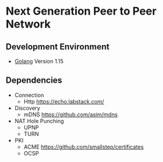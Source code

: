 # Next Generation Peer to Peer Network
## Development Environment
- [Golang](https://golang.org/dl/) Version 1.15

## Dependencies
- Connection
    - Http https://echo.labstack.com/
- Discovery
    - mDNS https://github.com/asim/mdns
- NAT Hole Punching
    - UPNP
    - TURN
- PKI
    - ACME https://github.com/smallstep/certificates
    - OCSP 
